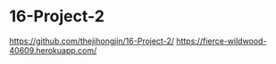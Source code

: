 # 16-Project-2
https://github.com/thejihongjin/16-Project-2/
https://fierce-wildwood-40609.herokuapp.com/
